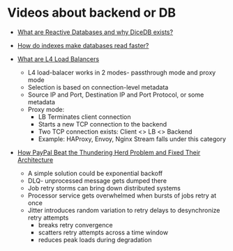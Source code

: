 # Videos about backend or DB

- [What are Reactive Databases and why DiceDB exists?](https://youtu.be/V6hi86woFl8?si=y-79sgNNGt-GW-bJ)
- [How do indexes make databases read faster?](https://youtu.be/3G293is403I?si=tAdIDU1WNuTwn961)
- [What are L4 Load Balancers](https://youtu.be/RcarDmgWezY?si=MPM2jnHCxwTKQgq5)
    - L4 load-balacer works in 2 modes- passthrough mode and proxy mode
    - Selection is based on connection-level metadata
    - Source IP and Port, Destination IP and Port Protocol, or some metadata
    - Proxy mode:
        -  LB Terminates client connection
        - Starts a new TCP connection to the backend
        - Two TCP connection exists: Client <> LB <> Backend
        - Example: HAProxy, Envoy, Nginx Stream falls under this category 

- [How PayPal Beat the Thundering Herd Problem and Fixed Their Architecture](https://www.youtube.com/watch?v=pFBCgFzS2W8)
    - A simple solution could be exponential backoff
    - DLQ- unprocessed message gets dumped there
    - Job retry storms can bring down distributed systems
    - Processor service gets overwhelmed when bursts of jobs retry at once
    - Jitter introduces random variation to retry delays to desynchronize retry attempts
        - breaks retry convergence
        - scatters retry attempts across a time window
        - reduces peak loads during degradation
        
